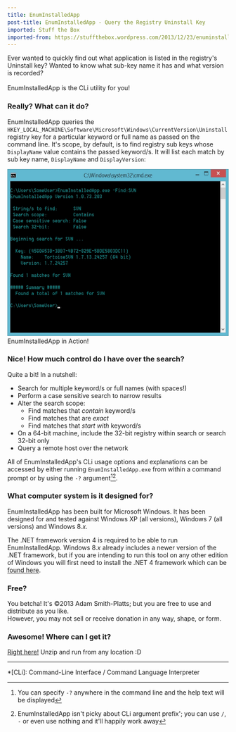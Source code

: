 ```yaml
---
title: EnumInstalledApp
post-title: EnumInstalledApp - Query the Registry Uninstall Key
imported: Stuff the Box
imported-from: https://stuffthebox.wordpress.com/2013/12/23/enuminstalledapp/
---
```


Ever wanted to quickly find out what application is listed in the registry's Uninstall key? Wanted to know what sub-key name it has and what version is recorded? <br /><br />
EnumInstalledApp is the CLi utility for you!

### Really? What can it do?

EnumInstalledApp queries the `HKEY_LOCAL_MACHINE\Software\Microsoft\Windows\CurrentVersion\Uninstall` registry key for a particular keyword or full name as passed on the command line. It's scope, by default, is to find registry sub keys whose `DisplayName` value contains the passed keyword/s. It will list each match by sub key name, `DisplayName` and `DisplayVersion`:

<div class="showcase center">
    <img src="/assets/images/enuminstalledapp/enuminstalledapp_example.jpg" alt="EnumInstalledApp in Action!" width="580" height="379" /><br />
    EnumInstalledApp in Action!
</div>

### Nice! How much control do I have over the search?

Quite a bit! In a nutshell:

- Search for multiple keyword/s or full names (with spaces!)
- Perform a case sensitive search to narrow results
- Alter the search scope:
  - Find matches that *contain* keyword/s
  - Find matches that are *exact*
  - Find matches that *start with* keyword/s
- On a 64-bit machine, include the 32-bit registry within search or search 32-bit only
- Query a remote host over the network

All of EnumInstalledApp's CLi usage options and explanations can be accessed by either running `EnumInstalledApp.exe` from within a command prompt or by using the `-?` argument[^Help-Anywhere][^Param-Easy].

### What computer system is it designed for?

EnumInstalledApp has been built for Microsoft Windows. It has been designed for and tested against Windows XP (all versions), Windows 7 (all versions) and Windows 8.*x*.

The .NET framework version 4 is required to be able to run EnumInstalledApp. Windows 8.*x* already includes a newer version of the .NET framework, but if you are intending to run this tool on any other edition of Windows you will first need to install the .NET 4 framework which can be [found here](http://www.microsoft.com/en-us/download/details.aspx?id=17851 "Microsoft .NET Framework 4 (Web Installer").

### Free?

You betcha! It's ©2013 Adam Smith-Platts; but you are free to use and distribute as you like.<br />
However, you may not sell or receive donation in any way, shape, or form.

### Awesome! Where can I get it?

[Right here!](/assets/releases/EnumInstalledApp.zip "Get me some EnumInstalledApp!") Unzip and run from any location :D

---

*[CLi]: Command-Line Interface / Command Language Interpreter

[^Help-Anywhere]: You can specify `-?` anywhere in the command line and the help text will be displayed
[^Param-Easy]: EnumInstalledApp isn't picky about CLi argument prefix'; you can use `/`, `-` or even use nothing and it'll happily work away
